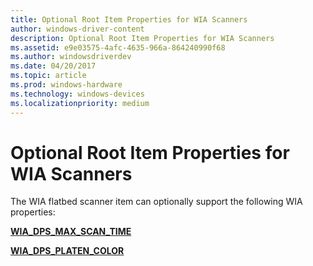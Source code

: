 ```yaml
---
title: Optional Root Item Properties for WIA Scanners
author: windows-driver-content
description: Optional Root Item Properties for WIA Scanners
ms.assetid: e9e03575-4afc-4635-966a-864240990f68
ms.author: windowsdriverdev
ms.date: 04/20/2017
ms.topic: article
ms.prod: windows-hardware
ms.technology: windows-devices
ms.localizationpriority: medium
---
```


# Optional Root Item Properties for WIA Scanners


The WIA flatbed scanner item can optionally support the following WIA properties:

[**WIA\_DPS\_MAX\_SCAN\_TIME**](https://msdn.microsoft.com/library/windows/hardware/ff551403)

[**WIA\_DPS\_PLATEN\_COLOR**](https://msdn.microsoft.com/library/windows/hardware/ff551420)

 

 




